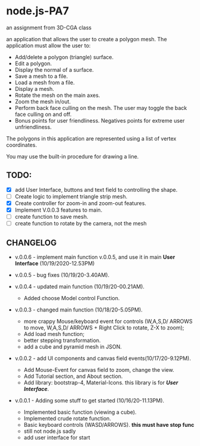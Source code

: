 # node.js-PA7
an assignment from 3D-CGA class

an application that allows the user to create a polygon mesh. The application must allow the user to:
*	Add/delete a polygon (triangle) surface.
* Edit a polygon.
*	Display the normal of a surface.
*	Save a mesh to a file.
*	Load a mesh from a file.
*	Display a mesh.
*	Rotate the mesh on the main axes.
*	Zoom the mesh in/out. 
*	Perform back face culling on the mesh. The user may toggle the back face culling on and off.
*	Bonus points for user friendliness. Negatives points for extreme user unfriendliness.

The polygons in this application are represented using a list of vertex coordinates.

You may use the built-in procedure for drawing a line.

## TODO:
- [x] add User Interface, buttons and text field to controlling the shape.
- [ ] Create logic to implement triangle strip mesh.
- [x] Create controller for zoom-in and zoom-out features.
- [x] Implement V.0.0.3 features to main.
- [ ] create function to save mesh.
- [ ] create function to rotate by the camera, not the mesh
## CHANGELOG
- v.0.0.6 - implement main function v.0.0.5, and use it in main **User Interface** (10/19/2020-12.53PM)

- v.0.0.5 - bug fixes (10/19/20-3.40AM).

- v.0.0.4 - updated main function (10/19/20-00.21AM).
  * Added choose Model control Function.


- v.0.0.3 - changed main function (10/18/20-5.05PM).
  * more crappy Mouse/keyboard event for controls (W,A,S,D/ ARROWS to move, W,A,S,D/ ARROWS + Right Click to rotate, Z-X to zoom);
  * Add load mesh function;
  * better stepping transformation.
  * add a cube and pyramid mesh in JSON.
  
  
- v.0.0.2 - add UI components and canvas field events(10/17/20-9.12PM).
  * Add Mouse-Event for canvas field to zoom, change the view.
  * Add Tutorial section, and About section.
  * Add library: bootstrap-4, Material-Icons. this library is for ***User Interface***.
  
  
- v.0.0.1 - Adding some stuff to get started (10/16/20-11.13PM).
  * Implemented basic function (viewing a cube).
  * Implemented crude rotate function.
  * Basic keyboard controls (WASD/ARROWS). **this must have stop func**
  * still not node.js sadly
  * add user interface for start
